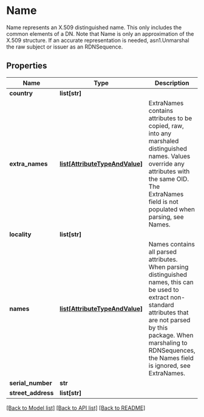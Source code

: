 # Name

Name represents an X.509 distinguished name. This only includes the common elements of a DN. Note that Name is only an approximation of the X.509 structure. If an accurate representation is needed, asn1.Unmarshal the raw subject or issuer as an RDNSequence.
## Properties
Name | Type | Description | Notes
------------ | ------------- | ------------- | -------------
**country** | **list[str]** |  | [optional] 
**extra_names** | [**list[AttributeTypeAndValue]**](AttributeTypeAndValue.md) | ExtraNames contains attributes to be copied, raw, into any marshaled distinguished names. Values override any attributes with the same OID. The ExtraNames field is not populated when parsing, see Names. | [optional] 
**locality** | **list[str]** |  | [optional] 
**names** | [**list[AttributeTypeAndValue]**](AttributeTypeAndValue.md) | Names contains all parsed attributes. When parsing distinguished names, this can be used to extract non-standard attributes that are not parsed by this package. When marshaling to RDNSequences, the Names field is ignored, see ExtraNames. | [optional] 
**serial_number** | **str** |  | [optional] 
**street_address** | **list[str]** |  | [optional] 

[[Back to Model list]](../README.md#documentation-for-models) [[Back to API list]](../README.md#documentation-for-api-endpoints) [[Back to README]](../README.md)


